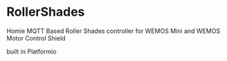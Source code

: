 # RollerShades

Homie MQTT Based Roller Shades controller for WEMOS Mini and WEMOS Motor Control Shield 

built in Platformio
